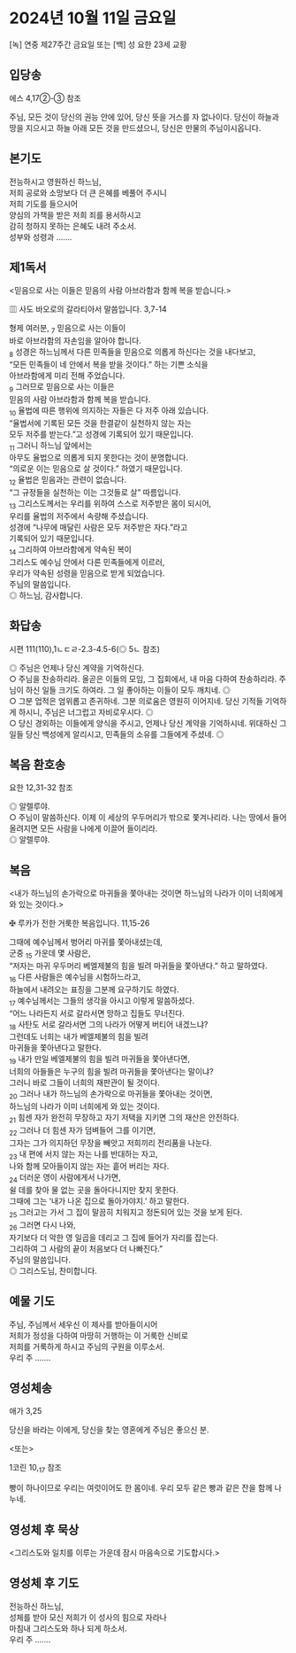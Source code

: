 # 2024년 10월 11일 금요일

[녹] 연중 제27주간 금요일 또는 [백] 성 요한 23세 교황  


## 입당송

에스 4,17②-③ 참조

주님, 모든 것이 당신의 권능 안에 있어, 당신 뜻을 거스를 자 없나이다. 당신이 하늘과 땅을 지으시고 하늘 아래 모든 것을 만드셨으니, 당신은 만물의 주님이시옵니다.  
  
## 본기도

전능하시고 영원하신 하느님,  
저희 공로와 소망보다 더 큰 은혜를 베풀어 주시니  
저희 기도를 들으시어  
양심의 가책을 받은 저희 죄를 용서하시고  
감히 청하지 못하는 은혜도 내려 주소서.  
성부와 성령과 …….  
  
## 제1독서

<믿음으로 사는 이들은 믿음의 사람 아브라함과 함께 복을 받습니다.>

▥ 사도 바오로의 갈라티아서 말씀입니다. 3,7-14

형제 여러분, <sub>7</sub> 믿음으로 사는 이들이  
바로 아브라함의 자손임을 알아야 합니다.  
<sub>8</sub> 성경은 하느님께서 다른 민족들을 믿음으로 의롭게 하신다는 것을 내다보고,  
“모든 민족들이 네 안에서 복을 받을 것이다.” 하는 기쁜 소식을  
아브라함에게 미리 전해 주었습니다.  
<sub>9</sub> 그러므로 믿음으로 사는 이들은  
믿음의 사람 아브라함과 함께 복을 받습니다.  
<sub>10</sub> 율법에 따른 행위에 의지하는 자들은 다 저주 아래 있습니다.  
“율법서에 기록된 모든 것을 한결같이 실천하지 않는 자는  
모두 저주를 받는다.”고 성경에 기록되어 있기 때문입니다.  
<sub>11</sub> 그러니 하느님 앞에서는  
아무도 율법으로 의롭게 되지 못한다는 것이 분명합니다.  
“의로운 이는 믿음으로 살 것이다.” 하였기 때문입니다.  
<sub>12</sub> 율법은 믿음과는 관련이 없습니다.  
“그 규정들을 실천하는 이는 그것들로 살” 따름입니다.  
<sub>13</sub> 그리스도께서는 우리를 위하여 스스로 저주받은 몸이 되시어,  
우리를 율법의 저주에서 속량해 주셨습니다.  
성경에 “나무에 매달린 사람은 모두 저주받은 자다.”라고  
기록되어 있기 때문입니다.  
<sub>14</sub> 그리하여 아브라함에게 약속된 복이  
그리스도 예수님 안에서 다른 민족들에게 이르러,  
우리가 약속된 성령을 믿음으로 받게 되었습니다.  
주님의 말씀입니다.  
◎ 하느님, 감사합니다.  
  
## 화답송

시편 111(110),1ㄴㄷㄹ-2.3-4.5-6(◎ 5ㄴ 참조)

◎ 주님은 언제나 당신 계약을 기억하신다.  
○ 주님을 찬송하리라. 올곧은 이들의 모임, 그 집회에서, 내 마음 다하여 찬송하리라. 주님이 하신 일들 크기도 하여라. 그 일 좋아하는 이들이 모두 깨치네. ◎  
○ 그분 업적은 엄위롭고 존귀하네. 그분 의로움은 영원히 이어지네. 당신 기적들 기억하게 하시니, 주님은 너그럽고 자비로우시다. ◎  
○ 당신 경외하는 이들에게 양식을 주시고, 언제나 당신 계약을 기억하시네. 위대하신 그 일들 당신 백성에게 알리시고, 민족들의 소유를 그들에게 주셨네. ◎  
  
## 복음 환호송

요한 12,31-32 참조

◎ 알렐루야.  
○ 주님이 말씀하신다. 이제 이 세상의 우두머리가 밖으로 쫓겨나리라. 나는 땅에서 들어 올려지면 모든 사람을 나에게 이끌어 들이리라.  
◎ 알렐루야.  
  
## 복음

<내가 하느님의 손가락으로 마귀들을 쫓아내는 것이면 하느님의 나라가 이미 너희에게 와 있는 것이다.>

✠ 루카가 전한 거룩한 복음입니다. 11,15-26

그때에 예수님께서 벙어리 마귀를 쫓아내셨는데,  
군중 <sub>15</sub> 가운데 몇 사람은,  
“저자는 마귀 우두머리 베엘제불의 힘을 빌려 마귀들을 쫓아낸다.” 하고 말하였다.  
<sub>16</sub> 다른 사람들은 예수님을 시험하느라고,  
하늘에서 내려오는 표징을 그분께 요구하기도 하였다.  
<sub>17</sub> 예수님께서는 그들의 생각을 아시고 이렇게 말씀하셨다.  
“어느 나라든지 서로 갈라서면 망하고 집들도 무너진다.  
<sub>18</sub> 사탄도 서로 갈라서면 그의 나라가 어떻게 버티어 내겠느냐?  
그런데도 너희는 내가 베엘제불의 힘을 빌려  
마귀들을 쫓아낸다고 말한다.  
<sub>19</sub> 내가 만일 베엘제불의 힘을 빌려 마귀들을 쫓아낸다면,  
너희의 아들들은 누구의 힘을 빌려 마귀들을 쫓아낸다는 말이냐?  
그러니 바로 그들이 너희의 재판관이 될 것이다.  
<sub>20</sub> 그러나 내가 하느님의 손가락으로 마귀들을 쫓아내는 것이면,  
하느님의 나라가 이미 너희에게 와 있는 것이다.  
<sub>21</sub> 힘센 자가 완전히 무장하고 자기 저택을 지키면 그의 재산은 안전하다.  
<sub>22</sub> 그러나 더 힘센 자가 덤벼들어 그를 이기면,  
그자는 그가 의지하던 무장을 빼앗고 저희끼리 전리품을 나눈다.  
<sub>23</sub> 내 편에 서지 않는 자는 나를 반대하는 자고,  
나와 함께 모아들이지 않는 자는 흩어 버리는 자다.  
<sub>24</sub> 더러운 영이 사람에게서 나가면,  
쉴 데를 찾아 물 없는 곳을 돌아다니지만 찾지 못한다.  
그때에 그는 ‘내가 나온 집으로 돌아가야지.’ 하고 말한다.  
<sub>25</sub> 그러고는 가서 그 집이 말끔히 치워지고 정돈되어 있는 것을 보게 된다.  
<sub>26</sub> 그러면 다시 나와,  
자기보다 더 악한 영 일곱을 데리고 그 집에 들어가 자리를 잡는다.  
그리하여 그 사람의 끝이 처음보다 더 나빠진다.”  
주님의 말씀입니다.  
◎ 그리스도님, 찬미합니다.  
  
## 예물 기도

주님, 주님께서 세우신 이 제사를 받아들이시어  
저희가 정성을 다하여 마땅히 거행하는 이 거룩한 신비로  
저희를 거룩하게 하시고 주님의 구원을 이루소서.  
우리 주 …….  
  
## 영성체송

애가 3,25

당신을 바라는 이에게, 당신을 찾는 영혼에게 주님은 좋으신 분.  
  
<또는>  
  
1코린 10,<sub>17</sub> 참조  
  
빵이 하나이므로 우리는 여럿이어도 한 몸이네. 우리 모두 같은 빵과 같은 잔을 함께 나누네.  
## 영성체 후 묵상

<그리스도와 일치를 이루는 가운데 잠시 마음속으로 기도합시다.>  
## 영성체 후 기도

전능하신 하느님,  
성체를 받아 모신 저희가 이 성사의 힘으로 자라나  
마침내 그리스도와 하나 되게 하소서.  
우리 주 …….